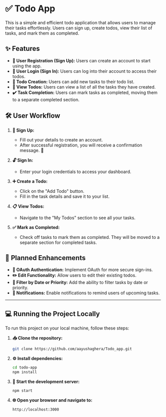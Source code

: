 # ✅ Todo App

This is a simple and efficient todo application that allows users to manage their tasks effortlessly. Users can sign up, create todos, view their list of tasks, and mark them as completed.

## ✨ Features

- **🔐 User Registration (Sign Up):** Users can create an account to start using the app.
- **🔑 User Login (Sign In):** Users can log into their account to access their todos.
- **📝 Todo Creation:** Users can add new tasks to their todo list.
- **👀 View Todos:** Users can view a list of all the tasks they have created.
- **✔️ Task Completion:** Users can mark tasks as completed, moving them to a separate completed section.

## 🛠️ User Workflow

1. **🚀 Sign Up:**
   - Fill out your details to create an account.
   - After successful registration, you will receive a confirmation message. 🎉

2. **🔓 Sign In:**
   - Enter your login credentials to access your dashboard.

3. **➕ Create a Todo:**
   - Click on the "Add Todo" button.
   - Fill in the task details and save it to your list.

4. **📋 View Todos:**
   - Navigate to the "My Todos" section to see all your tasks.

5. **✅ Mark as Completed:**
   - Check off tasks to mark them as completed. They will be moved to a separate section for completed tasks.

## 🚀 Planned Enhancements

- **🔐 OAuth Authentication:** Implement OAuth for more secure sign-ins.
- **✏️ Edit Functionality:** Allow users to edit their existing todos.
- **📅 Filter by Date or Priority:** Add the ability to filter tasks by date or priority.
- **🔔 Notifications:** Enable notifications to remind users of upcoming tasks.

---

## 💻 Running the Project Locally

To run this project on your local machine, follow these steps:

1. **📥 Clone the repository:**
   ```bash
   git clone https://github.com/aayushaghera/Todo_app.git   
   ```
2. **⚙️ Install dependencies:**
   ```bash
   cd todo-app
   npm install
3. **🚀 Start the development server:**
   ```bash
   npm start

4. **🌐 Open your browser and navigate to:**
   ```bash
   http://localhost:3000





